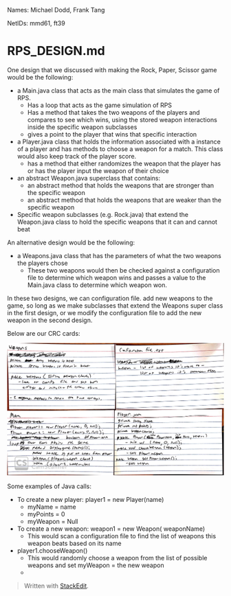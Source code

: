 Names: Michael Dodd, Frank Tang

NetIDs: mmd61, ft39

# RPS_DESIGN.md

One design that we discussed with making the Rock, Paper, Scissor game would be the following:
* a Main.java class that acts as the main class that simulates the game of RPS.
	* Has a loop that acts as the game simulation of RPS
	* Has a method that takes the two weapons of the players and compares to see which wins, using the stored weapon interactions inside the specific weapon subclasses
	* gives a point to the player that wins that specific interaction
* a Player.java class that holds the information associated with a instance of a player and has methods to choose a weapon for a match. This class would also keep track of the player score.
	* has a method that either randomizes the weapon that the player has or has the player input the weapon of their choice
* an abstract Weapon.java superclass that contains:
	* an abstract method that holds the weapons that are stronger than the specific weapon
	* an abstract method that holds the weapons that are weaker than the specific weapon 
* Specific weapon subclasses (e.g. Rock.java) that extend the Weapon.java class to hold the specific weapons that it can and cannot beat

An alternative design would be the following:
* a Weapons.java class that has the parameters of what the two weapons the players chose
	*  These two weapons would then be checked against a configuration file to determine which weapon wins and passes a value to the Main.java class to determine which weapon won.

In these two designs, we can configuration file.
	add new weapons to the game, so long as we make subclasses that extend the Weapons super class in the first design, or we modify the configuration file to add the new weapon in the second design. 

Below are our CRC cards:

![](.RPS_DESIGN_images/crc_cards.jpg)

Some examples of Java calls:
* To create a new player: player1 =  new Player(name)
	* myName = name
	* myPoints = 0
	* myWeapon = Null
* To create a new weapon: weapon1 = new Weapon( weaponName)
	* This would scan a configuration file to find the list of weapons this weapon beats based on its name
* player1.chooseWeapon() 
	* This would randomly choose a weapon from the list of possible weapons and set myWeapon = the new weapon
	* 



> Written with [StackEdit](https://stackedit.io/).